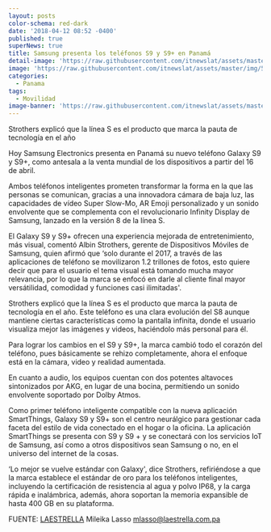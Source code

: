 ```yaml
---
layout: posts
color-schema: red-dark
date: '2018-04-12 08:52 -0400'
published: true
superNews: true
title: Samsung presenta los teléfonos S9 y S9+ en Panamá
detail-image: 'https://raw.githubusercontent.com/itnewslat/assets/master/img/1024x680/S9g.jpg'
image: 'https://raw.githubusercontent.com/itnewslat/assets/master/img/540x320/S9p.jpg'
categories:
  - Panama
tags:
  - Movilidad
image-banner: 'https://raw.githubusercontent.com/itnewslat/assets/master/img/1200x450/S9l.jpg'
---
```

Strothers explicó que la línea S es el producto que marca la pauta de tecnología en el año

Hoy Samsung Electronics presenta en Panamá su nuevo teléfono Galaxy S9 y S9+, como antesala a la venta mundial de los dispositivos a partir del 16 de abril.

Ambos teléfonos inteligentes prometen transformar la forma en la que las personas se comunican, gracias a una innovadora cámara de baja luz, las capacidades de vídeo Super Slow-Mo, AR Emoji personalizado y un sonido envolvente que se complementa con el revolucionario Infinity Display de Samsung, lanzado en la versión 8 de la línea S.

El Galaxy S9 y S9+ ofrecen una experiencia mejorada de entretenimiento, más visual, comentó Albin Strothers, gerente de Dispositivos Móviles de Samsung, quien afirmó que ‘solo durante el 2017, a través de las aplicaciones de teléfono se movilizaron 1.2 trillones de fotos, esto quiere decir que para el usuario el tema visual está tomando mucha mayor relevancia, por lo que la marca se enfocó en darle al cliente final mayor versátilidad, comodidad y funciones casi ilimitadas'.

Strothers explicó que la línea S es el producto que marca la pauta de tecnología en el año. Este teléfono es una clara evolución del S8 aunque mantiene ciertas características como la pantalla infinita, donde el usuario visualiza mejor las imágenes y videos, haciéndolo más personal para él.

Para lograr los cambios en el S9 y S9+, la marca cambió todo el corazón del teléfono, pues básicamente se rehizo completamente, ahora el enfoque está en la cámara, video y realidad aumentada.

En cuanto a audio, los equipos cuentan con dos potentes altavoces sintonizados por AKG, en lugar de una bocina, permitiendo un sonido envolvente soportado por Dolby Atmos.

Como primer teléfono inteligente compatible con la nueva aplicación SmartThings, Galaxy S9 y S9+ son el centro neurálgico para gestionar cada faceta del estilo de vida conectado en el hogar o la oficina. La aplicación SmartThings se presenta con S9 y S9 + y se conectará con los servicios IoT de Samsung, así como a otros dispositivos sean Samsung o no, en el universo del internet de la cosas.

‘Lo mejor se vuelve estándar con Galaxy', dice Strothers, refiriéndose a que la marca establece el estándar de oro para los teléfonos inteligentes, incluyendo la certificación de resistencia al agua y polvo IP68, y la carga rápida e inalámbrica, además, ahora soportan la memoria expansible de hasta 400 GB en su plataforma.

FUENTE: [LAESTRELLA](http://laestrella.com.pa/vida-de-hoy/tecnologia/samsung-presenta-telefonos-panama/24057997)
Mileika Lasso
mlasso@laestrella.com.pa
